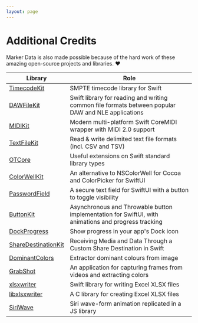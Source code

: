 ```yaml
---
layout: page
---
```

# Additional Credits

Marker Data is also made possible because of the hard work of these amazing open-source projects and libraries. :heart:

| Library | Role |
|---|---|
| [TimecodeKit](https://github.com/orchetect/TimecodeKit) | SMPTE timecode library for Swift |
| [DAWFileKit](https://github.com/orchetect/DAWFileKit) | Swift library for reading and writing common file formats between popular DAW and NLE applications |
| [MIDIKit](https://github.com/orchetect/MIDIKit) | Modern multi-platform Swift CoreMIDI wrapper with MIDI 2.0 support |
| [TextFileKit](https://github.com/orchetect/TextFileKit) | Read & write delimited text file formats (incl. CSV and TSV) |
| [OTCore](https://github.com/orchetect/OTCore) | Useful extensions on Swift standard library types |
| [ColorWellKit](https://github.com/jordanbaird/ColorWellKit) | An alternative to NSColorWell for Cocoa and ColorPicker for SwiftUI |
| [PasswordField](https://github.com/MrAsterisco/PasswordField) | A secure text field for SwiftUI with a button to toggle visibility |
| [ButtonKit](https://github.com/Dean151/ButtonKit) | Asynchronous and Throwable button implementation for SwiftUI, with animations and progress tracking |
| [DockProgress](https://github.com/sindresorhus/DockProgress) | Show progress in your app's Dock icon |
| [ShareDestinationKit](https://github.com/latenitefilms/ShareDestinationKit) | Receiving Media and Data Through a Custom Share Destination in Swift |
| [DominantColors](https://github.com/DenDmitriev/DominantColors) | Extractor dominant colours from image |
| [GrabShot](https://github.com/DenDmitriev/GrabShot) | An application for capturing frames from videos and extracting colors |
| [xlsxwriter](https://github.com/TheAcharya/xlsxwriter) | Swift library for writing Excel XLSX files |
| [libxlsxwriter](https://github.com/TheAcharya/libxlsxwriter) | A C library for creating Excel XLSX files |
| [SiriWave](https://github.com/kopiro/siriwave) | Siri wave-form animation replicated in a JS library |